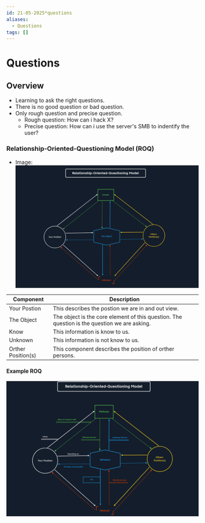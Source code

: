```yaml
---
id: 21-05-2025*questions
aliases:
  - Questions
tags: []
---
```


# Questions

## Overview

- Learning to ask the right questions.
- There is no good question or bad question.
- Only rough question and precise question.
  - Rough question: How can i hack X?
  - Precise question: How can i use the server's SMB to indentify the user?

### Relationship-Oriented-Questioning Model (ROQ)

- Image: ![ROQ-Model](../assets/imgs/ROQ-Model.png)

| Component           | Description     |
|---------------------|---------------  |
| Your Postion        | This describes the postion we are in and out view.|
| The Object          | The object is the core element of this question. The question is the question we are asking.|
| Know                | This information is know to us.|
| Unknown             | This information is not know to us.|
| Orther Position(s)  | This component describes the position of orther persons.|

#### Example ROQ

![ROQ-Method-Access-Remote-Win.png](../assets/imgs/ROQ-Method-Access-Remote-Win.png)
